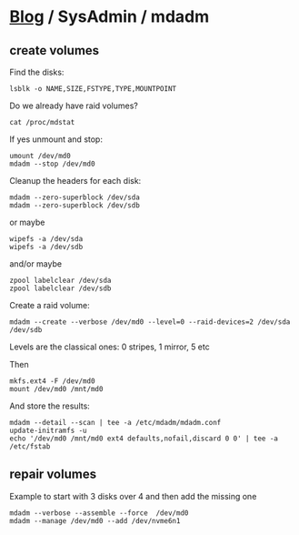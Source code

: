 
# [Blog](/) / SysAdmin / mdadm

## create volumes

Find the disks:
```
lsblk -o NAME,SIZE,FSTYPE,TYPE,MOUNTPOINT
```

Do we already have raid volumes?
```
cat /proc/mdstat
```

If yes unmount and stop:
```
umount /dev/md0
mdadm --stop /dev/md0
```

Cleanup the headers for each disk:

```
mdadm --zero-superblock /dev/sda
mdadm --zero-superblock /dev/sdb
```

or maybe 
```
wipefs -a /dev/sda
wipefs -a /dev/sdb
```

and/or maybe
```
zpool labelclear /dev/sda
zpool labelclear /dev/sdb
```




Create a raid volume:
```
mdadm --create --verbose /dev/md0 --level=0 --raid-devices=2 /dev/sda /dev/sdb
```
Levels are the classical ones: 0 stripes, 1 mirror, 5 etc

Then
```
mkfs.ext4 -F /dev/md0
mount /dev/md0 /mnt/md0
```

And store the results:
```
mdadm --detail --scan | tee -a /etc/mdadm/mdadm.conf
update-initramfs -u
echo '/dev/md0 /mnt/md0 ext4 defaults,nofail,discard 0 0' | tee -a /etc/fstab
```

## repair volumes

Example to start with 3 disks over 4 and then add the missing one
``` 
mdadm --verbose --assemble --force  /dev/md0
mdadm --manage /dev/md0 --add /dev/nvme6n1
```


